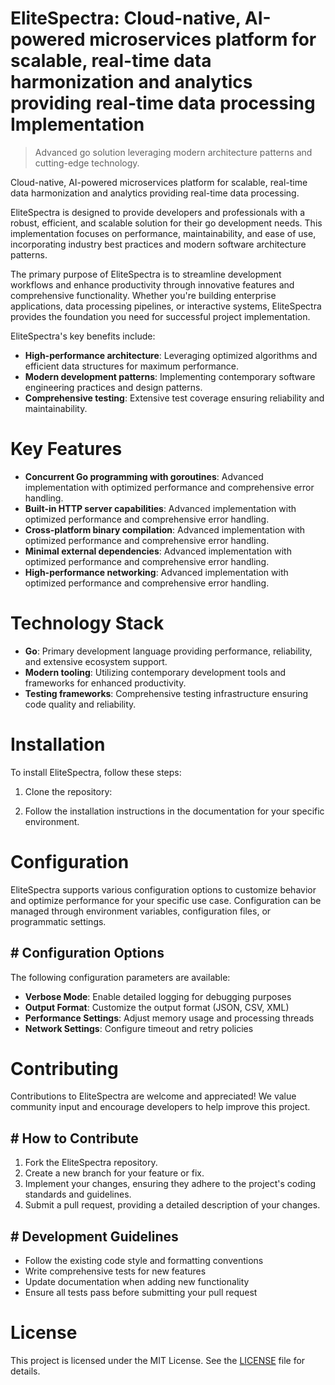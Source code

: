 <!-- fallback_EliteSpectra_20250802201213_99848 -->

# EliteSpectra: Cloud-native, AI-powered microservices platform for scalable, real-time data harmonization and analytics providing real-time data processing Implementation
> Advanced go solution leveraging modern architecture patterns and cutting-edge technology.

Cloud-native, AI-powered microservices platform for scalable, real-time data harmonization and analytics providing real-time data processing.

EliteSpectra is designed to provide developers and professionals with a robust, efficient, and scalable solution for their go development needs. This implementation focuses on performance, maintainability, and ease of use, incorporating industry best practices and modern software architecture patterns.

The primary purpose of EliteSpectra is to streamline development workflows and enhance productivity through innovative features and comprehensive functionality. Whether you're building enterprise applications, data processing pipelines, or interactive systems, EliteSpectra provides the foundation you need for successful project implementation.

EliteSpectra's key benefits include:

* **High-performance architecture**: Leveraging optimized algorithms and efficient data structures for maximum performance.
* **Modern development patterns**: Implementing contemporary software engineering practices and design patterns.
* **Comprehensive testing**: Extensive test coverage ensuring reliability and maintainability.

# Key Features

* **Concurrent Go programming with goroutines**: Advanced implementation with optimized performance and comprehensive error handling.
* **Built-in HTTP server capabilities**: Advanced implementation with optimized performance and comprehensive error handling.
* **Cross-platform binary compilation**: Advanced implementation with optimized performance and comprehensive error handling.
* **Minimal external dependencies**: Advanced implementation with optimized performance and comprehensive error handling.
* **High-performance networking**: Advanced implementation with optimized performance and comprehensive error handling.

# Technology Stack

* **Go**: Primary development language providing performance, reliability, and extensive ecosystem support.
* **Modern tooling**: Utilizing contemporary development tools and frameworks for enhanced productivity.
* **Testing frameworks**: Comprehensive testing infrastructure ensuring code quality and reliability.

# Installation

To install EliteSpectra, follow these steps:

1. Clone the repository:


2. Follow the installation instructions in the documentation for your specific environment.

# Configuration

EliteSpectra supports various configuration options to customize behavior and optimize performance for your specific use case. Configuration can be managed through environment variables, configuration files, or programmatic settings.

## # Configuration Options

The following configuration parameters are available:

* **Verbose Mode**: Enable detailed logging for debugging purposes
* **Output Format**: Customize the output format (JSON, CSV, XML)
* **Performance Settings**: Adjust memory usage and processing threads
* **Network Settings**: Configure timeout and retry policies

# Contributing

Contributions to EliteSpectra are welcome and appreciated! We value community input and encourage developers to help improve this project.

## # How to Contribute

1. Fork the EliteSpectra repository.
2. Create a new branch for your feature or fix.
3. Implement your changes, ensuring they adhere to the project's coding standards and guidelines.
4. Submit a pull request, providing a detailed description of your changes.

## # Development Guidelines

* Follow the existing code style and formatting conventions
* Write comprehensive tests for new features
* Update documentation when adding new functionality
* Ensure all tests pass before submitting your pull request

# License

This project is licensed under the MIT License. See the [LICENSE](https://github.com/ludo53/EliteSpectra/blob/main/LICENSE) file for details.
